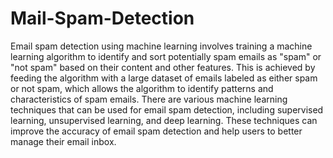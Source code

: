 # Mail-Spam-Detection

Email spam detection using machine learning involves training a machine learning algorithm to identify and sort potentially spam emails as "spam" or "not spam" based on their content and other features. This is achieved by feeding the algorithm with a large dataset of emails labeled as either spam or not spam, which allows the algorithm to identify patterns and characteristics of spam emails. There are various machine learning techniques that can be used for email spam detection, including supervised learning, unsupervised learning, and deep learning. These techniques can improve the accuracy of email spam detection and help users to better manage their email inbox.
